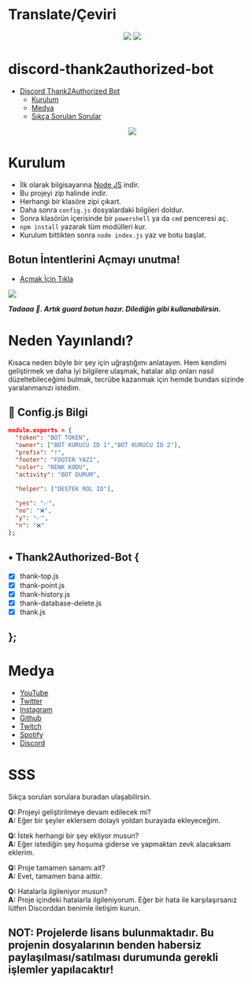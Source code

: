 # Translate/Çeviri
<div align="center">
    <a href="https://github.com/xlorienull/discord-thank2authorized-bot/blob/main/README.md#discord-thank2authorized-bot" target="_blank"><img src="https://shields.io/badge/İngİlİzce-111111.svg?&style=for-the-badge&logo="></a>
    <a href="https://github.com/xlorienull/discord-thank2authorized-bot/blob/main/README-tr.md#discord-thank2authorized-bot" target="_blank"><img src="https://shields.io/badge/Türkçe-111111.svg?&style=for-the-badge&logo="></a>
</div>

# discord-thank2authorized-bot

 - [Discord Thank2Authorized Bot](https://github.com/xlorienull/discord-thank2authorized-bot)
      - [Kurulum](#kurulum)
      - [Medya](#medya)
      - [Sıkça Sorulan Sorular](#sss)

<div align="center">
   <a href="https://github.com/xlorienull">
      <img src="https://xlorienull.life-is-pa.in/ogp/5uL8qwaAi.gif">
   </a>
</div>

# Kurulum
* İlk olarak bilgisayarına [Node JS](https://nodejs.org/en/) indir.
* Bu projeyi zip halinde indir.
* Herhangi bir klasöre zipi çıkart.
* Daha sonra `config.js` dosyalardaki bilgileri doldur.
* Sonra klasörün içerisinde bir `powershell` ya da `cmd` penceresi aç.
* ```npm install``` yazarak tüm modülleri kur.
* Kurulum bittikten sonra ```node index.js``` yaz ve botu başlat.

## Botun İntentlerini Açmayı unutma!
* [Açmak İçin Tıkla](https://discord.com/developers/applications)
<img src="https://xlorienull.life-is-pa.in/ogp/5uU7acv4f.gif"/>

***Tadaaa 🎉. Artık guard botun hazır. Dilediğin gibi kullanabilirsin.***

# Neden Yayınlandı?
Kısaca neden böyle bir şey için uğraştığımı anlatayım. Hem kendimi geliştirmek ve daha iyi bilgilere ulaşmak, hatalar alıp onları nasıl düzeltebileceğimi bulmak, tecrübe kazanmak için hemde bundan sizinde yaralanmanızı istedim.

## 💾 Config.js Bilgi

```json
module.exports = {
  "token": "BOT TOKEN",
  "owner": ["BOT KURUCU ID 1","BOT KURUCU ID 2"], 
  "prefix": "!",
  "footer": "FOOTER YAZI",
  "color": "RENK KODU",
  "activity": "BOT DURUM",

  "helper": ["DESTEK ROL ID"],
  
  "yes": "✅",
  "no": "❌",
  "y": "✅",
  "n": "❌"
};
```

## • Thank2Authorized-Bot {
  - [x] thank-top.js
  - [x] thank-point.js
  - [x] thank-history.js
  - [x] thank-database-delete.js
  - [x] thank.js
## };

# Medya
* [YouTube](https://www.youtube.com/channel/UCi1mTrpqsvmgsMUJMosVPmQ)
* [Twitter](https://twitter.com/@xlorienull)
* [Instagram](https://instagram.com/xlorienull)
* [Github](https://github.com/xlorienull)
* [Twitch](https://www.twitch.tv/xlorienull)
* [Spotify](https://open.spotify.com/user/tioe4nfdnqmwkd920wxzbb6lo)
* [Discord](https://discord.com/users/926403053618339840)

# SSS
Sıkça sorulan sorulara buradan ulaşabilirsin.

**Q:** Projeyi geliştirilmeye devam edilecek mi?<br />
**A:** Eğer bir şeyler eklersem dolaylı yoldan burayada ekleyeceğim.

**Q:** İstek herhangi bir şey ekliyor musun?<br />
**A:** Eğer istediğin şey hoşuma giderse ve yapmaktan zevk alacaksam eklerim.

**Q:** Proje tamamen sanamı ait?<br />
**A:** Evet, tamamen bana aittir.

**Q:** Hatalarla ilgileniyor musun?<br />
**A:** Proje içindeki hatalarla ilgileniyorum. Eğer bir hata ile karşılaşırsanız lütfen Discorddan benimle iletişim kurun. 

## NOT: Projelerde lisans bulunmaktadır. Bu projenin dosyalarının benden habersiz paylaşılması/satılması durumunda gerekli işlemler yapılacaktır!
